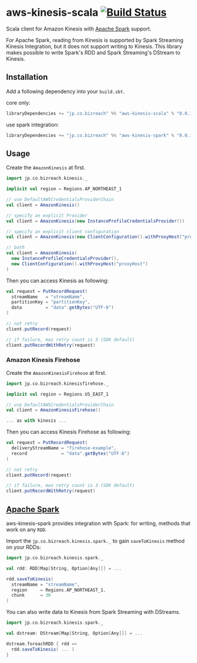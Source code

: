aws-kinesis-scala [![Build Status](https://travis-ci.org/bizreach/aws-kinesis-scala.svg?branch=master)](https://travis-ci.org/bizreach/aws-kinesis-scala)
========

Scala client for Amazon Kinesis with [Apache Spark](#apache-spark) support.

For Apache Spark, reading from Kinesis is supported by Spark Streaming Kinesis Integration, but it does not support writing to Kinesis. This library makes possible to write Spark's RDD and Spark Streaming's DStream to Kinesis.

## Installation

Add a following dependency into your `build.sbt`.

core only:
```scala
libraryDependencies += "jp.co.bizreach" %% "aws-kinesis-scala" % "0.0.10"
```

use spark integration:
```scala
libraryDependencies += "jp.co.bizreach" %% "aws-kinesis-spark" % "0.0.10"
```

## Usage

Create the `AmazonKinesis` at first.

```scala
import jp.co.bizreach.kinesis._

implicit val region = Regions.AP_NORTHEAST_1

// use DefaultAWSCredentialsProviderChain
val client = AmazonKinesis()

// specify an explicit Provider
val client = AmazonKinesis(new InstanceProfileCredentialsProvider())

// specify an explicit client configuration
val client = AmazonKinesis(new ClientConfiguration().withProxyHost("proxyHost"))

// both
val client = AmazonKinesis(
  new InstanceProfileCredentialsProvider(),
  new ClientConfiguration().withProxyHost("proxyHost")
)
```

Then you can access Kinesis as following:

```scala
val request = PutRecordRequest(
  streamName   = "streamName",
  partitionKey = "partitionKey",
  data         = "data".getBytes("UTF-8")
)

// not retry
client.putRecord(request)

// if failure, max retry count is 3 (SDK default)
client.putRecordWithRetry(request)
```

### Amazon Kinesis Firehose

Create the `AmazonKinesisFirehose` at first.

```scala
import jp.co.bizreach.kinesisfirehose._

implicit val region = Regions.US_EAST_1

// use DefaultAWSCredentialsProviderChain
val client = AmazonKinesisFirehose()

... as with kinesis ...
```

Then you can access Kinesis Firehose as following:

```scala
val request = PutRecordRequest(
  deliveryStreamName = "firehose-example",
  record             = "data".getBytes("UTF-8")
)

// not retry
client.putRecord(request)

// if failure, max retry count is 3 (SDK default)
client.putRecordWithRetry(request)
```

## [Apache Spark][]

aws-kinesis-spark provides integration with Spark: for writing, methods that work on any `RDD`.

Import the `jp.co.bizreach.kinesis.spark._` to gain `saveToKinesis` method on your RDDs:

```scala
import jp.co.bizreach.kinesis.spark._

val rdd: RDD[Map[String, Option[Any]]] = ...

rdd.saveToKinesis(
  streamName = "streamName",
  region     = Regions.AP_NORTHEAST_1,
  chunk      = 30
)
```

You can also write data to Kinesis from Spark Streaming with DStreams.

```scala
import jp.co.bizreach.kinesis.spark._

val dstream: DStream[Map[String, Option[Any]]] = ...

dstream.foreachRDD { rdd =>
  rdd.saveToKinesis( ... )
}
```

[Apache Spark]: http://spark.apache.org
